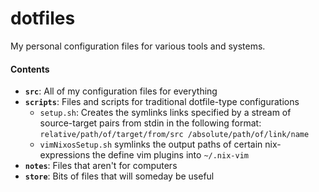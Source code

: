 dotfiles
========

My personal configuration files for various tools and systems.

#### Contents

*   **`src`**: All of my configuration files for everything
*   **`scripts`**: Files and scripts for traditional dotfile-type configurations
    *   `setup.sh`: Creates the symlinks links specified by a stream of source-target pairs from stdin in the following format:                              `relative/path/of/target/from/src /absolute/path/of/link/name`
    *   `vimNixosSetup.sh` symlinks the output paths of certain nix-expressions the define vim plugins into `~/.nix-vim`
*   **`notes`**: Files that aren't for computers
*   **`store`**: Bits of files that will someday be useful

